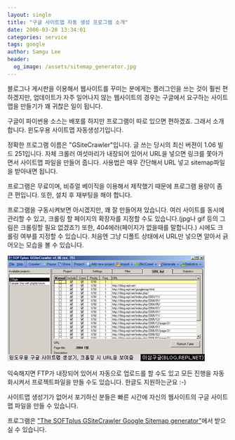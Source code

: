 ```yaml
---
layout: single
title: "구글 사이트맵 자동 생성 프로그램 소개"
date: 2006-03-28 13:34:01
categories: service
tags: google
author: Samgu Lee
header:
  og_image: /assets/sitemap_generator.jpg
---
```


블로그나 게시판을 이용해서 웹사이트를 꾸미는 분에게는 플러그인을 쓰는 것이 훨씬 편하겠지만, 업데이트가 자주 일어나지 않는 웹사이트의 경우는 구글에서 요구하는 사이트맵을 만들기가 꽤 귀찮은 일이 됩니다.

구글이 파이썬용 소스는 배포를 하지만 프로그램이 따로 있으면 편하겠죠. 그래서 소개합니다. 윈도우용 사이트맵 자동생성기입니다.

정확한 프로그램 이름은 "GSiteCrawler"입니다. 글 쓰는 당시의 최신 버젼이 1.06 빌드 251입니다. 자체 크롤러 여섯마리가 내장되어 있어서 URL을 넣으면 링크를 쫓아가면서 사이트맵 파일을 만들어 줍니다. 사용법은 매우 간단해서 URL 넣고 sitemap파일을 받아내면 됩니다.

프로그램은 무료이며, 비쥬얼 베이직을 이용해서 제작했기 때문에 프로그램 용량이 좀 큰 편입니다. 또한, 설치 후 재부팅을 해야 합니다.

프로그램을 구동시켜보면 아시겠지만, 꽤 잘 만들어져 있습니다. 여러 사이트를 동시에 관리할 수 있고, 크롤링 할 페이지의 확장자를 지정할 수도 있습니다.(jpg나 gif 등의 그림은 크롤링할 필요 없겠죠?) 또한, 404에러(페이지가 없을때를 말합니다.) 시에도 크롤링 여부를 지정할 수 있습니다. 처음엔 그냥 디폴트 상태에서 URL만 넣으면 알아서 긁어오는 모습을 볼 수 있습니다.

![윈도우용 사이트맵 생성기](/assets/sitemap_generator.jpg)

익숙해지면 FTP가 내장되어 있어서 자동으로 업로드를 할 수도 있고 모든 진행을 자동화시켜서 프로젝트파일을 만들 수도 있습니다. 한글도 지원하는군요 :-)

사이트맵 생성기가 없어서 포기하신 분들은 빠른 시간에 자신의 웹사이트의 구글 사이트맵 파일을 만들 수 있습니다.

프로그램은 ["The SOFTplus GSiteCrawler Google Sitemap generator"](http://johannesmueller.com/gs/)에서 받으실 수 있습니다.
